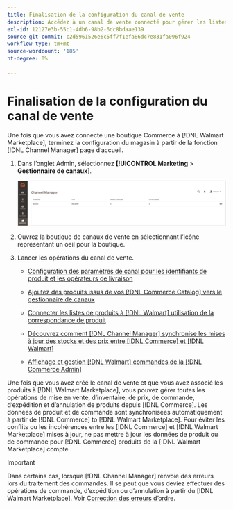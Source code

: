 ```yaml
---
title: Finalisation de la configuration du canal de vente
description: Accédez à un canal de vente connecté pour gérer les listes de produits, les mises à jour de stock et de prix, ainsi que le suivi des commandes.
exl-id: 12127e3b-55c1-4db6-98b2-6dc8bdaae139
source-git-commit: c2d5961526e6c5ff7f1efa86dc7e831fa096f924
workflow-type: tm+mt
source-wordcount: '185'
ht-degree: 0%

---
```


# Finalisation de la configuration du canal de vente

Une fois que vous avez connecté une boutique Commerce à [!DNL Walmart Marketplace], terminez la configuration du magasin à partir de la fonction [!DNL Channel Manager] page d’accueil.

1. Dans l’onglet Admin, sélectionnez **[!UICONTROL Marketing** > **Gestionnaire de canaux**].

   ![Gestion des magasins du Gestionnaire de canaux](assets/channel-manager-setup-first-store.png)

1. Ouvrez la boutique de canaux de vente en sélectionnant l’icône représentant un oeil pour la boutique.

1. Lancer les opérations du canal de vente.

   - [Configuration des paramètres de canal pour les identifiants de produit et les opérateurs de livraison](configure-channel-settings.md)

   - [Ajoutez des produits issus de vos [!DNL Commerce Catalog] vers le gestionnaire de canaux](add-products-to-channel-store.md)

   - [Connecter les listes de produits à [!DNL Walmart] utilisation de la correspondance de produit](connect-listings-to-marketplace.md)

   - [Découvrez comment [!DNL Channel Manager] synchronise les mises à jour des stocks et des prix entre [!DNL Commerce] et [!DNL Walmart]](inventory-and-price-updates.md)

   - [Affichage et gestion [!DNL Walmart] commandes de la [!DNL Commerce Admin]](manage-orders.md)

Une fois que vous avez créé le canal de vente et que vous avez associé les produits à [!DNL Walmart Marketplace], vous pouvez gérer toutes les opérations de mise en vente, d’inventaire, de prix, de commande, d’expédition et d’annulation de produits depuis [!DNL Commerce]. Les données de produit et de commande sont synchronisées automatiquement à partir de [!DNL Commerce] to [!DNL Walmart Marketplace]. Pour éviter les conflits ou les incohérences entre les [!DNL Commerce] et [!DNL Walmart Marketplace] mises à jour, ne pas mettre à jour les données de produit ou de commande pour [!DNL Commerce] produits de la [!DNL Walmart Marketplace] compte .

>[!IMPORTANT]
>
>Dans certains cas, lorsque [!DNL Channel Manager] renvoie des erreurs lors du traitement des commandes. Il se peut que vous deviez effectuer des opérations de commande, d’expédition ou d’annulation à partir du [!DNL Walmart Marketplace]. Voir [Correction des erreurs d’ordre](process-orders.md#fix-order-errors).
